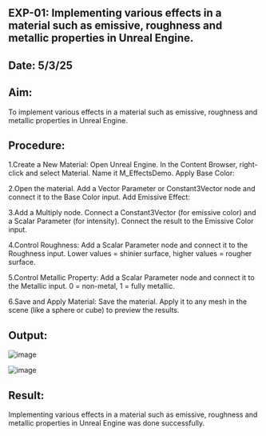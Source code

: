 ## EXP-01: Implementing various effects in a material such as emissive, roughness and metallic properties in Unreal Engine.
## Date: 5/3/25
## Aim:
To implement various effects in a material such as emissive, roughness and metallic
properties in Unreal Engine.

## Procedure:
1.Create a New Material:
Open Unreal Engine.
In the Content Browser, right-click and select Material.
Name it M_EffectsDemo.
Apply Base Color:

2.Open the material.
Add a Vector Parameter or Constant3Vector node and connect it to the Base Color input.
Add Emissive Effect:

3.Add a Multiply node.
Connect a Constant3Vector (for emissive color) and a Scalar Parameter (for intensity).
Connect the result to the Emissive Color input.

4.Control Roughness:
Add a Scalar Parameter node and connect it to the Roughness input.
Lower values = shinier surface, higher values = rougher surface.

5.Control Metallic Property:
Add a Scalar Parameter node and connect it to the Metallic input.
0 = non-metal, 1 = fully metallic.

6.Save and Apply Material:
Save the material.
Apply it to any mesh in the scene (like a sphere or cube) to preview the results.

## Output:
![image](https://github.com/user-attachments/assets/70d0cf8d-6ebf-4621-93da-cc48992a7f76)


![image](https://github.com/user-attachments/assets/cb1d4804-767b-4ba3-96f0-92f5b4b177d2)


## Result:
Implementing various effects in a material such as emissive, roughness and metallic properties in Unreal Engine was done successfully.
